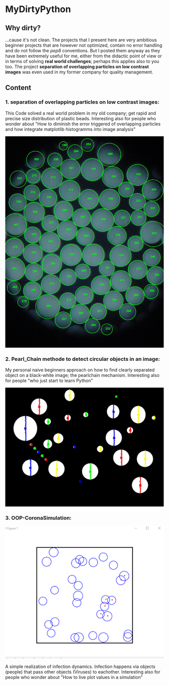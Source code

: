 # MyDirtyPython

## Why dirty?
...cause it's not clean. The projects that I present here are very ambitious beginner projects that are however not optimized, contain no error handling and do not follow the *pep8* conventions. But I posted them anyway as they have been extremely useful for me, either from the didactic point of view or in terms of solving **real world challenges**; perhaps this applies also to you too. The project **separation of overlapping particles on low contrast images** was even used in my former company for quality management.  

## Content

### 1. separation of overlapping particles on low contrast images: 
This Code solved a real world problem in my old company; get rapid and precise size distribution of plastic beads. 
Interesting also for people who wonder about "How to diminish the error triggered of overlapping particles and how integrate matplotlib histogramms into image analysis"

![Output Image](Python-Image-Recognition-separation-of-overlapping-particles-on-low-contrast-images/Output_MONO.JPG?raw=true "Output Image Monodisperse")

### 2. Pearl_Chain methode to detect circular objects in an image: 
My personal naive beginners approach on how to find clearly separated object on a black-white image; the pearlchain mechanism. 
Interesting also for people "who just start to learn Python"

![Output Image_1](Python-Image-Recognition-Pearl_Chain_Mechanism/output_1_single_circles_pearlchain.jpg?raw=true "Output Image_1")

### 3. OOP-CoronaSimulation: 

![Simulation](OOP-CoronaSimulation/Simulation.png?raw=true "Simulation")

A simple realization of infection dynamics. Infection happens via objects (people) that pass other objects (Viruses) to eachother. 
Interesting also for people who wonder about "How to live plot values in a simulation"
